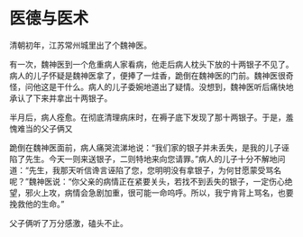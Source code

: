 # 医德与医术

清朝初年，江苏常州城里出了个魏神医。 

有一次，魏神医到一个危重病人家看病，他走后病人枕头下放的十两银子不见了。病人的儿子怀疑是魏神医拿了，便捧了一炷香，跪倒在魏神医的门前。魏神医很奇怪，问他这是干什么。病人的儿子委婉地道出了疑情。没想到，魏神医听后痛快地承认了下来并拿出十两银子。 

半月后，病人痊愈。在彻底清理病床时，在褥子底下发现了那十两银子。于是，羞愧难当的父子俩又 

跪倒在魏神医面前，病人痛哭流涕地说：“我们家的银子并未丢失，是我的儿子诬陷了先生。今天一则来送银子，二则特地来向您请罪。”病人的儿子十分不解地问道：“先生，我那天听信谗言诬陷了您，您明明没有拿银子，为何甘愿蒙受骂名呢？”魏神医说：“你父亲的病情正在紧要关头，若找不到丢失的银子，一定伤心绝望，邪火上攻，病情会急剧加重，很可能一命呜呼。所以，我宁肯背上骂名，也要挽救他的生命。” 

父子俩听了万分感激，磕头不止。